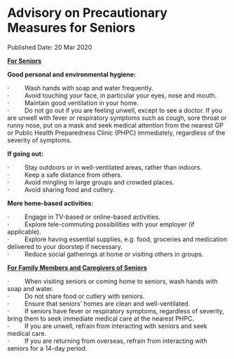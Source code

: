 <html>
    <meta http-equiv="Content-Type" content="text/html; charset=utf-8"/>
    <meta charset="utf-8"/>
    <title>Advisory on Precautionary Measures for Seniors</title>
    <body><h1>Advisory on Precautionary Measures for Seniors</h1>
    <p>Published Date: 20 Mar 2020</p> <p><strong><u>For Seniors</u></strong></p><p><strong></strong><strong>Good personal and environmental hygiene:</strong></p><p>·&nbsp;&nbsp;&nbsp;&nbsp;&nbsp;&nbsp;&nbsp;&nbsp; Wash hands with soap and water frequently.<br>·&nbsp;&nbsp;&nbsp;&nbsp;&nbsp;&nbsp;&nbsp;&nbsp; Avoid touching your face, in particular your eyes, nose and mouth.<br>·&nbsp;&nbsp;&nbsp;&nbsp;&nbsp;&nbsp;&nbsp;&nbsp; Maintain good ventilation in your home.<br>·&nbsp;&nbsp;&nbsp;&nbsp;&nbsp;&nbsp;&nbsp;&nbsp; Do not go out if you are feeling unwell, except to see a doctor. If you are unwell with fever or respiratory symptoms such as cough, sore throat or runny nose, put on a mask and seek medical attention from the nearest GP or Public Health Preparedness Clinic (PHPC) immediately, regardless of the severity of symptoms. </p><p><strong>If going out: </strong></p><p>·&nbsp;&nbsp;&nbsp;&nbsp;&nbsp;&nbsp;&nbsp;&nbsp; Stay outdoors or in well-ventilated areas, rather than indoors. <br>·&nbsp;&nbsp;&nbsp;&nbsp;&nbsp;&nbsp;&nbsp;&nbsp; Keep a safe distance from others. <br>·&nbsp;&nbsp;&nbsp;&nbsp;&nbsp;&nbsp;&nbsp;&nbsp; Avoid mingling in large groups and crowded places. <br>·&nbsp;&nbsp;&nbsp;&nbsp;&nbsp;&nbsp;&nbsp;&nbsp; Avoid sharing food and cutlery. </p><p><strong>More home-based activities: </strong></p><p>·&nbsp;&nbsp;&nbsp;&nbsp;&nbsp;&nbsp;&nbsp;&nbsp; Engage in TV-based or online-based activities. <br>·&nbsp;&nbsp;&nbsp;&nbsp;&nbsp;&nbsp;&nbsp;&nbsp; Explore tele-commuting possibilities with your employer (if applicable).<br>·&nbsp;&nbsp;&nbsp;&nbsp;&nbsp;&nbsp;&nbsp;&nbsp; Explore having essential supplies, e.g. food, groceries and medication delivered to your doorstep if necessary.<br>·&nbsp;&nbsp;&nbsp;&nbsp;&nbsp;&nbsp;&nbsp;&nbsp; Reduce social gatherings at home or visiting others in groups.</p><p><strong><u>For Family Members and Caregivers of Seniors </u></strong></p><p><strong></strong>·&nbsp;&nbsp;&nbsp;&nbsp;&nbsp;&nbsp;&nbsp;&nbsp; When visiting seniors or coming home to seniors, wash hands with soap and water. <br>·&nbsp;&nbsp;&nbsp;&nbsp;&nbsp;&nbsp;&nbsp;&nbsp; Do not share food or cutlery with seniors.<br>·&nbsp;&nbsp;&nbsp;&nbsp;&nbsp;&nbsp;&nbsp;&nbsp; Ensure that seniors’ homes are clean and well-ventilated.<br>·&nbsp;&nbsp;&nbsp;&nbsp;&nbsp;&nbsp;&nbsp;&nbsp; If seniors have fever or respiratory symptoms, regardless of severity, bring them to seek immediate medical care at the nearest PHPC.<br>·&nbsp;&nbsp;&nbsp;&nbsp;&nbsp;&nbsp;&nbsp;&nbsp; If you are unwell,  refrain from interacting with seniors and seek medical care.<br>·&nbsp;&nbsp;&nbsp;&nbsp;&nbsp;&nbsp;&nbsp;&nbsp; If you are returning from overseas, refrain from interacting with seniors for a 14-day period.</p></body>
</html>